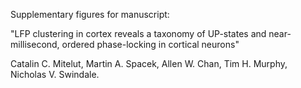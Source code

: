 Supplementary figures for manuscript: 

"LFP clustering in cortex reveals a taxonomy of UP-states and near-millisecond, ordered phase-locking in cortical neurons"

Catalin C. Mitelut, Martin A. Spacek, Allen W. Chan, Tim H. Murphy, Nicholas V. Swindale.
